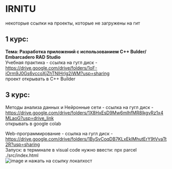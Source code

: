 # IRNITU
некоторые ссылки на проекты, которые не загружены на гит  
## 1 курс:  
__Тема: Разработка приложений с использованием С++ Bulder/ Embarcadero RAD Studio__    
Учебная практика - ссылка на гугл диск - https://drive.google.com/drive/folders/1oF-iOrm9J0Gs6vccoXjZhTNIHrIg2iWM?usp=sharing  
проект открывать в С++ Builder
## 3 курс:  
Методы анализа данных и Нейронные сети - ссылка на гугл диск - https://drive.google.com/drive/folders/1X8HxEsD9Mw6mlhfMR8lkgvRz1x4MLaoG?usp=drive_link  
открывать в google colab  

Web-программирование - ссылка на гугл диск - https://drive.google.com/drive/folders/1BySvCoqDB7KLxEklMhutErY9tVvaTt2R?usp=sharing  
Запуск: в терминале в visual code нужно ввести: npx parcel ./src/index.html  
![image](https://github.com/ArbakovaAnastasia/IRNITU/assets/145789295/263465d9-a169-4df7-a162-d8f015f56601)
и нажать на ссылку локалхост
